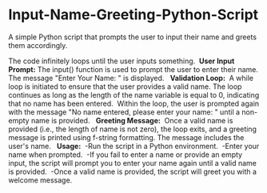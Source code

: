 # Input-Name-Greeting-Python-Script
A simple Python script that prompts the user to input their name and greets them accordingly.

The code infinitely loops until the user inputs something.
‎
**User Input Prompt:**
The input() function is used to prompt the user to enter their name.
‎
The message "Enter Your Name: " is displayed.
‎
‎
**Validation Loop:**
‎
A while loop is initiated to ensure that the user provides a valid name. The loop continues as long as the length of the name variable is equal to 0, indicating that no name has been entered.
‎
Within the loop, the user is prompted again with the message "No name entered, please enter your name: " until a non-empty name is provided.
‎
‎
**Greeting Message:**
‎
Once a valid name is provided (i.e., the length of name is not zero), the loop exits, and a greeting message is printed using f-string formatting.
The message includes the user's name.
‎
‎
**Usage:**
‎
-Run the script in a Python environment.
‎
-Enter your name when prompted.
‎
-If you fail to enter a name or provide an empty input, the script will prompt you to enter your name again until a valid name is provided.
‎
-Once a valid name is provided, the script will greet you with a welcome message.

